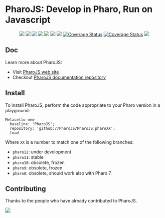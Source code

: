 # PharoJS: Develop in Pharo, Run on Javascript

<p align="center">
    <a href="https://lbesson.mit-license.org/" alt="MIT license">
        <img src="https://img.shields.io/badge/License-MIT-blue.svg" /></a>    
    <a href="https://pharo.org/">
        <img src="https://img.shields.io/badge/Pharo%20Smalltalk-11-ff69b4.svg"/></a>
    <a href="https://github.com/PharoJS?tab=followers" alt="GitHub followers">
        <img src="https://img.shields.io/github/followers/PharoJS.svg" /></a>
    <a href="https://github.com/PharoJS/PharoJS/graphs/commit-activity"><img src="https://img.shields.io/github/commit-activity/m/PharoJS/PharoJS" /></a>
    <a href="https://GitHub.com/PharoJS/PharoJS/stargazers/" alt="GitHub stars">
        <img src="https://img.shields.io/github/stars/PharoJS/PharoJS.svg" /></a>
	<a href="https://twitter.com/PharoJS" alt="Twitter">
        <img src="https://img.shields.io/twitter/follow/PharoJS.svg?style=flat&label=@PharoJS&logo=twitter&color=blue" /></a>
    <a href="https://github.com/PharoJS/jsource/issues" alt="contributions welcome">
        <img src="https://img.shields.io/badge/contributions-welcome-brightgreen.svg?style=flat" /></a>
    <a href='https://github.com/PharoJS/PharoJS/actions/workflows/ci.yml'><img src='https://github.com/PharoJS/PharoJS/actions/workflows/ci.yml/badge.svg?branch=pharo11&event=push' alt='Coverage Status' /></a>
    <a href='https://coveralls.io/github/PharoJS/PharoJS?branch=pharo11'><img src='https://coveralls.io/repos/github/PharoJS/PharoJS/badge.svg?branch=pharo11' alt='Coverage Status' /></a>
    <a href='https://discord.gg/QewZMZa'><img src='https://img.shields.io/discord/223421264751099906?label=discord&labelColor=%235865F2'></a>
   
</p>



## Doc

Learn more about PharoJS: 

- Visit [PharoJS web site](https://pharojs.org/)
- Checkout [PharoJS documentation repository](https://github.com/PharoJS/PharoJsDoc)

## Install

To install PharoJS, perform the code appropriate to your Pharo version in a playground:


```smalltalk
Metacello new
  baseline: 'PharoJS';
  repository: 'github://PharoJS/PharoJS:pharoXX';
  load
```
Where `XX` is a number to match one of the following branches: 
- `pharo12`: under development
- `pharo11`: stable
- `pharo10`: obsolete, frozen 
- `pharo9`: obsolete, frozen
- `pharo8`: obsolete, should work also with Pharo 7.

## Contributing

Thanks to the people who have already contributed to PharoJS.

<a href="https://github.com/PharoJS/PharoJS/graphs/contributors">
  <img src="https://contributors-img.web.app/image?repo=PharoJS/PharoJS" />
</a>
